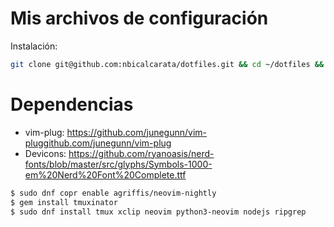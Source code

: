 Mis archivos de configuración
=============================

Instalación:
```sh
git clone git@github.com:nbicalcarata/dotfiles.git && cd ~/dotfiles && ./install
```
Dependencias
============

- vim-plug: https://github.com/junegunn/vim-pluggithub.com/junegunn/vim-plug
- Devicons: https://github.com/ryanoasis/nerd-fonts/blob/master/src/glyphs/Symbols-1000-em%20Nerd%20Font%20Complete.ttf

```sh
$ sudo dnf copr enable agriffis/neovim-nightly
$ gem install tmuxinator
$ sudo dnf install tmux xclip neovim python3-neovim nodejs ripgrep
```
